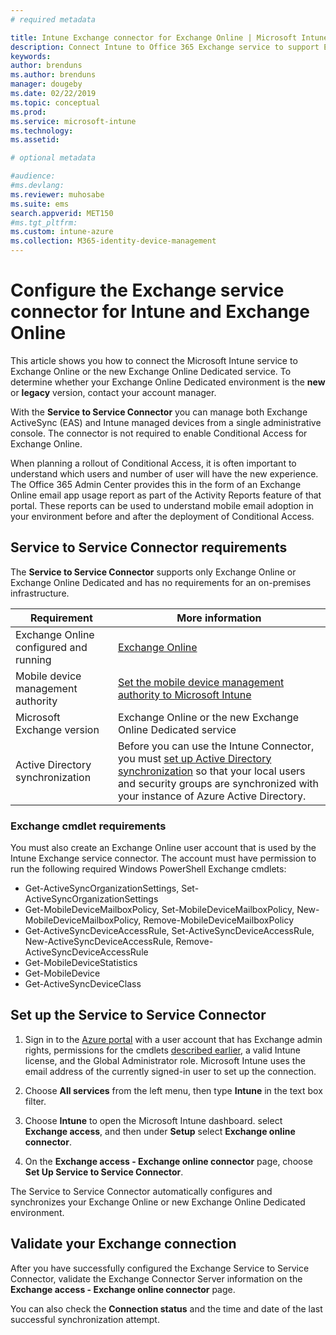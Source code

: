 ```yaml
---
# required metadata

title: Intune Exchange connector for Exchange Online | Microsoft Intune
description: Connect Intune to Office 365 Exchange service to support Exchange ActiveSync mobile device management (MDM).
keywords:
author: brenduns
ms.author: brenduns
manager: dougeby
ms.date: 02/22/2019
ms.topic: conceptual
ms.prod:
ms.service: microsoft-intune
ms.technology:
ms.assetid: 

# optional metadata

#audience:
#ms.devlang:
ms.reviewer: muhosabe
ms.suite: ems
search.appverid: MET150
#ms.tgt_pltfrm:
ms.custom: intune-azure
ms.collection: M365-identity-device-management
---
```


# Configure the Exchange service connector for Intune and Exchange Online
This article shows you how to connect the Microsoft Intune service to Exchange Online or the new Exchange Online Dedicated service. To determine whether your Exchange Online Dedicated environment is the **new** or **legacy** version, contact your account manager.

With the **Service to Service Connector** you can manage both Exchange ActiveSync (EAS) and Intune managed devices from a single administrative console.  The connector is not required to enable Conditional Access for Exchange Online.

When planning a rollout of Conditional Access, it is often important to understand which users and number of user will have the new experience. The Office 365 Admin Center provides this in the form of an Exchange Online email app usage report as part of the Activity Reports feature of that portal. These reports can be used to understand mobile email adoption in your environment before and after the deployment of Conditional Access.

## Service to Service Connector requirements
The **Service to Service Connector** supports only Exchange Online or Exchange Online Dedicated and has no requirements for an on-premises infrastructure. 


|              Requirement               |                                                                                                            More information                                                                                                            |
|----------------------------------------|----------------------------------------------------------------------------------------------------------------------------------------------------------------------------------------------------------------------------------------|
| Exchange Online configured and running |                                                                                 [Exchange Online](https://technet.microsoft.com/library/jj200580.aspx)                                                                                 |
|   Mobile device management authority   |                                                       [Set the mobile device management authority to Microsoft Intune](mdm-authority-set.md)                                                       |
|       Microsoft Exchange version       |                                                                                      Exchange Online or the new Exchange Online Dedicated service                                                                                      |
|    Active Directory synchronization    | Before you can use the Intune Connector, you must [set up Active Directory synchronization](/intune/users-add) so that your local users and security groups are synchronized with your instance of Azure Active Directory. |

### Exchange cmdlet requirements

You must also create an Exchange Online user account that is used by the Intune Exchange service connector. The account must have permission to run the following required Windows PowerShell Exchange cmdlets:

 - Get-ActiveSyncOrganizationSettings, Set-ActiveSyncOrganizationSettings
 - Get-MobileDeviceMailboxPolicy, Set-MobileDeviceMailboxPolicy, New-MobileDeviceMailboxPolicy, Remove-MobileDeviceMailboxPolicy
 - Get-ActiveSyncDeviceAccessRule, Set-ActiveSyncDeviceAccessRule, New-ActiveSyncDeviceAccessRule, Remove-ActiveSyncDeviceAccessRule
 - Get-MobileDeviceStatistics
 - Get-MobileDevice
 - Get-ActiveSyncDeviceClass

## Set up the Service to Service Connector

1. Sign in to the [Azure portal](https://portal.azure.com) with a user account that has Exchange admin rights, permissions for the cmdlets [described earlier](#exchange-cmdlet-requirements), a valid Intune license, and the Global Administrator role. Microsoft Intune uses the email address of the currently signed-in user to set up the connection.

2. Choose **All services** from the left menu, then type **Intune** in the text box filter.

3. Choose **Intune** to open the Microsoft Intune dashboard. select **Exchange access**, and then under **Setup** select **Exchange online connector**.

4.  On the **Exchange access - Exchange online connector** page, choose **Set Up Service to Service Connector**. 

The Service to Service Connector automatically configures and synchronizes your Exchange Online or new Exchange Online Dedicated environment.

## Validate your Exchange connection

After you have successfully configured the Exchange Service to Service Connector, validate the Exchange Connector Server information on the **Exchange access - Exchange online connector** page.

You can also check the **Connection status** and the time and date of the last successful synchronization attempt.

 
